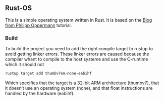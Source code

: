 ## Rust-OS

This is a simple operating system written in Rust. It is based on the [Blog from Philipp Oppermann](https://os.phil-opp.com/) tutorial.

### Build

To build the project you need to add the right compile target to rustup to avoid getting linker errors.
These linker errors are caused because the compiler whant to compile to the host systeme and use the C-runtime which it should not
````bash
rustup target add thumbv7em-none-eabihf
````

Which specifies that the target is a 32-bit ARM architecture (thumbv7), that it doesn’t use an operating system (none), and that float instructions are handled by the hardware (eabihf).

